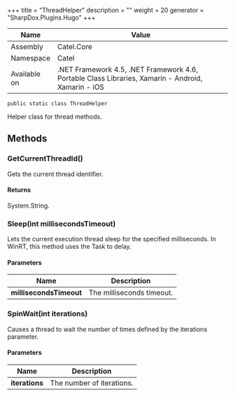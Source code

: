 

+++
title = "ThreadHelper" 
description = ""
weight = 20
generator = "SharpDox.Plugins.Hugo"
+++

Name|Value
---|---
Assembly|Catel.Core
Namespace|Catel
Available on|.NET Framework 4.5, .NET Framework 4.6, Portable Class Libraries, Xamarin - Android, Xamarin - iOS

```
public static class ThreadHelper
```

Helper class for thread methods.

## Methods

### GetCurrentThreadId()

Gets the current thread identifier.

#### Returns

System.String.

### Sleep(int millisecondsTimeout)

Lets the current execution thread sleep for the specified milliseconds. In WinRT, this method uses the Task to delay.

#### Parameters

Name|Description
---|---
**millisecondsTimeout**|The milliseconds timeout.

### SpinWait(int iterations)

Causes a thread to wait the number of times defined by the iterations parameter.

#### Parameters

Name|Description
---|---
**iterations**|The number of iterations.

